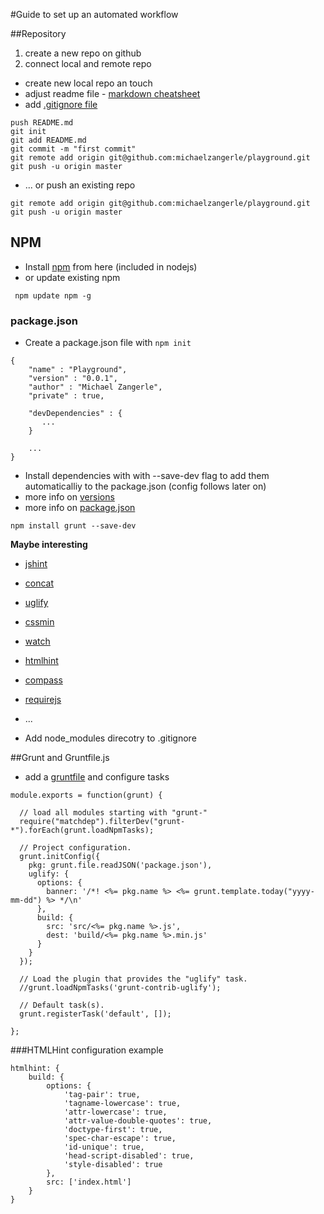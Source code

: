 #Guide to set up an automated workflow

##Repository

1. create a new repo on github
2. connect local and remote repo

  * create new local repo an touch
  * adjust readme file - [markdown cheatsheet](https://github.com/adam-p/markdown-here/wiki/Markdown-Cheatsheet)
  * add [.gitignore file](https://help.github.com/articles/ignoring-files)

```
push README.md
git init
git add README.md
git commit -m "first commit"
git remote add origin git@github.com:michaelzangerle/playground.git
git push -u origin master
```

  * ... or push an existing repo 

```
git remote add origin git@github.com:michaelzangerle/playground.git
git push -u origin master
```

## NPM

  * Install [npm](http://nodejs.org/) from here (included in nodejs)
  * or update existing npm 

```
 npm update npm -g
```

### package.json

* Create a package.json file with ```npm init```

```
{
    "name" : "Playground",
    "version" : "0.0.1",
    "author" : "Michael Zangerle",
    "private" : true,

    "devDependencies" : {
       ... 
    } 

    ...
}
```

* Install dependencies with with --save-dev flag to add them automaticalliy to the package.json (config follows later on)
* more info on [versions](https://npmjs.org/doc/misc/semver.html#Ranges)
* more info on [package.json](https://npmjs.org/doc/json.html)

```
npm install grunt --save-dev
```
**Maybe interesting**
  * [jshint](https://github.com/gruntjs/grunt-contrib-jshint)
  * [concat](https://github.com/gruntjs/grunt-contrib-concat)
  * [uglify](https://github.com/gruntjs/grunt-contrib-uglify)
  * [cssmin](https://github.com/gruntjs/grunt-contrib-cssmin)
  * [watch](https://github.com/gruntjs/grunt-contrib-watch)
  * [htmlhint](https://github.com/yaniswang/grunt-htmlhint)

  * [compass](https://github.com/gruntjs/grunt-contrib-compass)
  * [requirejs](https://github.com/gruntjs/grunt-contrib-requirejs)

  * ...

* Add node_modules direcotry to .gitignore

##Grunt and Gruntfile.js

* add a [gruntfile](http://gruntjs.com/getting-started#the-gruntfile) and configure tasks

```
module.exports = function(grunt) {

  // load all modules starting with "grunt-"
  require("matchdep").filterDev("grunt-*").forEach(grunt.loadNpmTasks);

  // Project configuration.
  grunt.initConfig({
    pkg: grunt.file.readJSON('package.json'),
    uglify: {
      options: {
        banner: '/*! <%= pkg.name %> <%= grunt.template.today("yyyy-mm-dd") %> */\n'
      },
      build: {
        src: 'src/<%= pkg.name %>.js',
        dest: 'build/<%= pkg.name %>.min.js'
      }
    }
  });

  // Load the plugin that provides the "uglify" task.
  //grunt.loadNpmTasks('grunt-contrib-uglify');

  // Default task(s).
  grunt.registerTask('default', []);

};
```
###HTMLHint configuration example

```
htmlhint: {
    build: {
        options: {
            'tag-pair': true,
            'tagname-lowercase': true,
            'attr-lowercase': true,
            'attr-value-double-quotes': true,
            'doctype-first': true,
            'spec-char-escape': true,
            'id-unique': true,
            'head-script-disabled': true,
            'style-disabled': true
        },
        src: ['index.html']
    }
}
```
